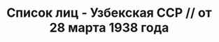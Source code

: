 ---
title: Список лиц - Узбекская ССР // от 28 марта 1938 года
description: РГАСПИ, ф.17, оп.171, дело 415, лист 220
images:
- /disk/pictures/v07/17-171-415-220.jpg
- /disk/pictures/v07/17-171-415-221.jpg
- /disk/pictures/v07/17-171-415-222.jpg
- /disk/pictures/v07/17-171-415-223.jpg
- /disk/pictures/v07/17-171-415-224.jpg
- /disk/pictures/v07/17-171-415-225.jpg
---
